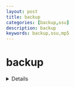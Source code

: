 ```yaml
---
layout: post
title: backup
categories: [backup,osu]
description: backup
keywords: backup,osu,mp5
---
```

# backup
<details>

backup (bilibili侧)
<div style="line-height: 0px;">
<p>MP5 S10 影 流 之 主 (你群team1)</p>
<p><a href="https://osu.ppy.sh/users/717667" target="_blank">Rolling girl (KA MI NA)</a></p>
<p><a href="https://osu.ppy.sh/users/1269067" target="_blank">Pinkheart</a></p>
<p><a href="https://space.bilibili.com/2358771" target="_blank">RinHuA</a></p>
<p><a href="https://https/space.bilibili.com/3230950" target="_blank">SinowWhite 瓜皇</a></p>
<!-- <p><a href="https://space.bilibili.com/1509391" target="_blank">zipated</a></p> -->
<p><a href="https://space.bilibili.com/3546656433768736" target="_blank">zipated</a></p>
<p><a href="https://osu.ppy.sh/users/1656722" target="_blank">[Utahashi]</a></p>
<br><p>MP5 S10 琴 瑟 仙 女 (你群team2)</p>
<p><a href="https://https/space.bilibili.com/1406177" target="_blank">Phirida</a></p>
<p><a href="http://https/osu.ppy.sh/users/5260915" target="_blank">papapa213</a></p>
<p><a href="https://space.bilibili.com/10946192" target="_blank">Monoblos- (Sapphire Star)</a></p>
<p><a href="https://https/space.bilibili.com/2140107" target="_blank">diezombies</a></p>
<p><a href="https://osu.ppy.sh/users/13242568" target="_blank">b1acksand</a></p>
<p><a href="https://osu.ppy.sh/users/9037287" target="_blank">Zh_Jk</a></p>
<br><p>MP5 S9 秘法乳业</p>
<p><a href="https://https/space.bilibili.com/3230950" target="_blank">SinowWhite 瓜皇</a></p>
<p><a href="https://https/space.bilibili.com/8210862" target="_blank">JunMoyan</a></p>
<p><a href="http://https/osu.ppy.sh/users/9643855" target="_blank">SuperdoG</a></p>
<p><a href="http://https/osu.ppy.sh/users/5260915" target="_blank">papapa213</a></p>
<p><a href="https://https/space.bilibili.com/3546656433768736" target="_blank">zipated</a></p>
<p><a href="https://https/space.bilibili.com/1406177" target="_blank">Phirida</a></p>
<p><a href="https://https/space.bilibili.com/2140107" target="_blank">diezombies</a></p>
<p>mxbc (小号，被ban</p>
<br><p>MP5 S8 你女马的 为什么（*）</p>
<br><img src="https://i.ppy.sh/0e59daf5933b0577d197f3f6ad8e347e302329f2/68747470733a2f2f692e696d6775722e636f6d2f57304e485968362e6a7067"><a href="https://space.bilibili.com/2140107" target="_blank"><img src="https://i.ppy.sh/14f0861646446feb4a402ae0637833ef3724d8f8/68747470733a2f2f692e696d6775722e636f6d2f634670626669592e6a7067"></a><a href="https://space.bilibili.com/3546656433768736" target="_blank"><img src="https://i.ppy.sh/0821b51aa883e5f2ab21472a46d38d661885c2f1/68747470733a2f2f692e696d6775722e636f6d2f386f4a6a614b392e6a7067"></a><br><a href="https://space.bilibili.com/10946192" target="_blank"><img src="https://i.ppy.sh/1ca0c9a5a816d44db58788221a04223a762fdd79/68747470733a2f2f692e696d6775722e636f6d2f53574f506559612e6a7067"></a><a href="https://space.bilibili.com/3230950" target="_blank"><img src="https://i.ppy.sh/c05382315c3c8cea17ea1ff580248a0c61ebda78/68747470733a2f2f692e696d6775722e636f6d2f4a4875655974582e6a7067"></a><img src="https://i.ppy.sh/68438f9fad9545fcad46fd309317dd88aa5e1480/68747470733a2f2f692e696d6775722e636f6d2f3547414c61416e2e6a7067"><br><img src="https://i.ppy.sh/5838dda5870746c733758960214daa9adfdb323f/68747470733a2f2f692e696d6775722e636f6d2f634942556947432e6a7067"><a href="https://space.bilibili.com/2358771" target="_blank"><img src="https://i.ppy.sh/fe0c1db8184fdcb17f88f7c113ee8917042b7a26/68747470733a2f2f692e696d6775722e636f6d2f39714436414e622e6a7067"></a><a href="https://osu.ppy.sh/users/1269067" target="_blank"><img src="https://i.ppy.sh/4597f87ad6dd16bca66cdf121a2761bfe3a47571/68747470733a2f2f692e696d6775722e636f6d2f46796e317065522e6a7067"></a><br><img src="https://i.ppy.sh/3e75b0b53a3905eb83b866298df58f617eaa40f3/68747470733a2f2f692e696d6775722e636f6d2f79455a49365a4c2e6a7067"><a href="https://space.bilibili.com/1406177" target="_blank"><img src="https://i.ppy.sh/4f5ff3470cdacd5bc66e58b04ca9d00561daaaf7/68747470733a2f2f692e696d6775722e636f6d2f6d4e38734d37702e6a7067"></a><a href="https://osu.ppy.sh/users/10630389" target="_blank"><img src="https://i.ppy.sh/b82580af6722a58b259ba4998033ca6444005032/68747470733a2f2f692e696d6775722e636f6d2f3866326b6a56572e6a7067"></a></div>

</details>
